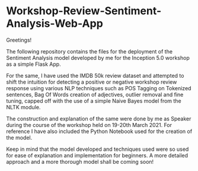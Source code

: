 # Workshop-Review-Sentiment-Analysis-Web-App

Greetings! 

The following repository contains the files for the deployment of the Sentiment Analysis model developed by me for the Inception 5.0 workshop as a simple Flask App. 

For the same, I have used the IMDB 50k review dataset and attempted to shift the intuition for detecting a positive or negative workshop review response using various NLP techniques such as POS Tagging on Tokenized sentences, Bag Of Words creation of adjectives, outlier removal and fine tuning, capped off with the use of a simple Naive Bayes model from the NLTK module. 

The construction and explanation of the same were done by me as Speaker during the course of the workshop held on 19-20th March 2021. For reference I have also included the Python Notebook used for the creation of the model. 

Keep in mind that the model developed and techniques used were so used for ease of explanation and implementation for beginners. A more detailed approach and a more thorough model shall be coming soon!
